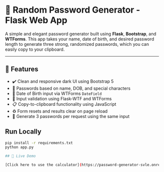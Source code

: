 # 🔐 Random Password Generator - Flask Web App

A simple and elegant password generator built using **Flask**, **Bootstrap**, and **WTForms**. This app takes your name, date of birth, and desired password length to generate three strong, randomized passwords, which you can easily copy to your clipboard.

---

## 🚀 Features

- ✔️ Clean and responsive dark UI using Bootstrap 5
- 🔐 Passwords based on name, DOB, and special characters
- 📅 Date of Birth input via WTForms `DateField`
- 🧪 Input validation using Flask-WTF and WTForms
- 📋 Copy-to-clipboard functionality using JavaScript
- ♻️ Form resets and results clear on page reload
- 🔁 Generate 3 passwords per request using the same input

## Run Locally

```bash
pip install -r requirements.txt
python app.py

## 🔗 Live Demo

[Click here to use the calculator](https://password-generator-svle.onrender.com))